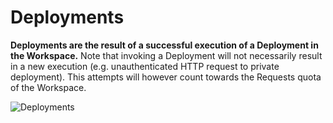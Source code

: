 # Deployments

**Deployments are the result of a successful execution of a Deployment in the Workspace.** Note that invoking a Deployment will not necessarily result in a new execution (e.g. unauthenticated HTTP request to private deployment). This attempts will however count towards the Requests quota of the Workspace.

![Deployments](/docs/images/projects/projects-deployments.webp)
